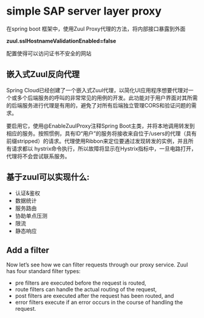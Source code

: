 # simple SAP server layer proxy

在spring boot 框架中，使用Zuul Proxy代理的方法，将内部接口暴露到外面

**zuul.sslHostnameValidationEnabled=false**

配置使得可以访问证书不安全的网站

## 嵌入式Zuul反向代理
Spring Cloud已经创建了一个嵌入式Zuul代理，以简化UI应用程序想要代理对一个或多个后端服务的呼叫的非常常见的用例的开发。此功能对于用户界面对其所需的后端服务进行代理是有用的，避免了对所有后端独立管理CORS和验证问题的需求。

要启用它，使用@EnableZuulProxy注释Spring Boot主类，并将本地调用转发到相应的服务。按照惯例，具有ID“用户”的服务将接收来自位于/users的代理（具有前缀stripped）的请求。代理使用Ribbon来定位要通过发现转发的实例，并且所有请求都以 hystrix命令执行，所以故障将显示在Hystrix指标中，一旦电路打开，代理将不会尝试联系服务。


## 基于zuul可以实现什么:

- 认证&鉴权
- 数据统计
- 服务路由
- 协助单点压测
- 限流
- 静态响应



## Add a filter
Now let’s see how we can filter requests through our proxy service. Zuul has four standard filter types:

- pre filters are executed before the request is routed,
- route filters can handle the actual routing of the request,
- post filters are executed after the request has been routed, and
- error filters execute if an error occurs in the course of handling the request.